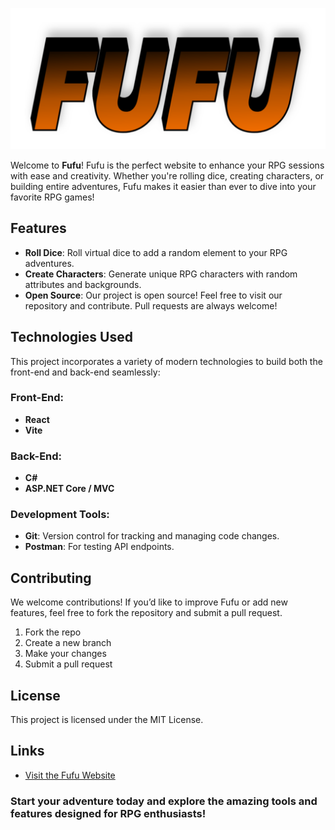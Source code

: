 ![Logo](./frontend/src/assets/imgs/Logo.png)

Welcome to **Fufu**! Fufu is the perfect website to enhance your RPG sessions with ease and creativity. Whether you're rolling dice, creating characters, or building entire adventures, Fufu makes it easier than ever to dive into your favorite RPG games!

## Features

- **Roll Dice**: Roll virtual dice to add a random element to your RPG adventures.
- **Create Characters**: Generate unique RPG characters with random attributes and backgrounds.
- **Open Source**: Our project is open source! Feel free to visit our repository and contribute. Pull requests are always welcome!

## Technologies Used

This project incorporates a variety of modern technologies to build both the front-end and back-end seamlessly:

### Front-End:
- **React**
- **Vite**

### Back-End:
- **C#**
- **ASP.NET Core / MVC**

### Development Tools:
- **Git**: Version control for tracking and managing code changes.
- **Postman**: For testing API endpoints.

## Contributing

We welcome contributions! If you’d like to improve Fufu or add new features, feel free to fork the repository and submit a pull request.

1. Fork the repo
2. Create a new branch
3. Make your changes
4. Submit a pull request

## License

This project is licensed under the MIT License.

## Links

- [Visit the Fufu Website](https://fufu-pi.vercel.app)

### Start your adventure today and explore the amazing tools and features designed for RPG enthusiasts!
